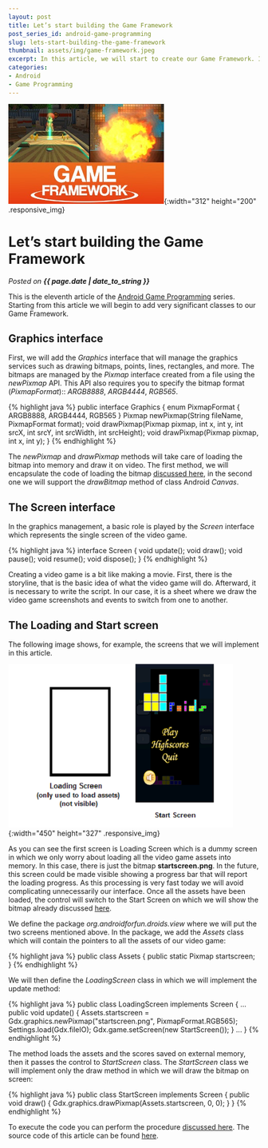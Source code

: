 ```yaml
---
layout: post
title: Let’s start building the Game Framework
post_series_id: android-game-programming
slug: lets-start-building-the-game-framework
thumbnail: assets/img/game-framework.jpeg
excerpt: In this article, we will start to create our Game Framework. It will be used to write all our videogames.
categories: 
- Android
- Game Programming
---
```


![Let’s start building the Game Framework](assets/img/game-framework.jpeg){:width="312" height="200" .responsive_img}

# Let’s start building the Game Framework
_Posted on **{{ page.date | date_to_string }}**_

This is the eleventh article of the [Android Game Programming](android-game-programming) series. Starting from this article we will begin to add very significant classes to our Game Framework.

## Graphics interface

First, we will add the _Graphics_ interface that will manage the graphics services such as drawing bitmaps, points, lines, rectangles, and more. The bitmaps are managed by the _Pixmap_ interface created from a file using the _newPixmap_ API. This API also requires you to specify the bitmap format (_PixmapFormat_):: _ARGB8888_, _ARGB4444_, _RGB565_.

{% highlight java %}
    public interface Graphics {
        enum PixmapFormat {
            ARGB8888, ARGB4444, RGB565
        }
        Pixmap newPixmap(String fileName, PixmapFormat format);
        void drawPixmap(Pixmap pixmap, int x, int y, int srcX, int srcY, int srcWidth, int srcHeight);
        void drawPixmap(Pixmap pixmap, int x, int y);
    }
{% endhighlight %}

The _newPixmap_ and _drawPixmap_ methods will take care of loading the bitmap into memory and draw it on video. The first method, we will encapsulate the code of loading the bitmap [discussed here](android-resources-management), in the second one we will support the _drawBitmap_ method of class Android _Canvas_.

## The Screen interface

In the graphics management, a basic role is played by the _Screen_ interface which represents the single screen of the video game.

{% highlight java %}
    interface Screen {
        void update();
        void draw();
        void pause();
        void resume();
        void dispose();
    }
{% endhighlight %}

Creating a video game is a bit like making a movie. First, there is the storyline, that is the basic idea of what the video game will do. Afterward, it is necessary to write the script. In our case, it is a sheet where we draw the video game screenshots and events to switch from one to another.

## The Loading and Start screen

The following image shows, for example, the screens that we will implement in this article.

![Start and Loading Screen](assets/img/StartAndLoadingScreen.png){:width="450" height="327" .responsive_img}

As you can see the first screen is Loading Screen which is a dummy screen in which we only worry about loading all the video game assets into memory. In this case, there is just the bitmap **startscreen.png**. In the future, this screen could be made visible showing a progress bar that will report the loading progress. As this processing is very fast today we will avoid complicating unnecessarily our interface. Once all the assets have been loaded, the control will switch to the Start Screen on which we will show the bitmap already discussed [here](android-graphics-programming-for-games).

We define the package _org.androidforfun.droids.view_ where we will put the two screens mentioned above. In the package, we add the _Assets_ class which will contain the pointers to all the assets of our video game:

{% highlight java %}
    public class Assets {
        public static Pixmap startscreen;
    }
{% endhighlight %}

We will then define the _LoadingScreen_ class in which we will implement the update method:

{% highlight java %}
    public class LoadingScreen implements Screen {
        ...
        public void update() {
            Assets.startscreen = Gdx.graphics.newPixmap("startscreen.png", PixmapFormat.RGB565);
            Settings.load(Gdx.fileIO);
            Gdx.game.setScreen(new StartScreen());
        }
        ...
    }
{% endhighlight %}

The method loads the assets and the scores saved on external memory, then it passes the control to _StartScreen_ class. The _StartScreen_ class we will implement only the draw method in which we will draw the bitmap on screen:

{% highlight java %}
    public class StartScreen implements Screen {
        public void draw() {
            Gdx.graphics.drawPixmap(Assets.startscreen, 0, 0);
        }
    }
{% endhighlight %}

To execute the code you can perform the procedure [discussed here](how-to-create-an-android-application). The source code of this article can be found [here](https://github.com/sasadangelo/HelloWorldApp/archive/0.0.6.zip).